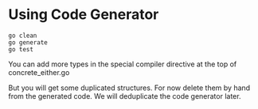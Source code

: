 # Using Code Generator

```
go clean
go generate
go test
```

You can add more types in the special compiler directive at the top of concrete_either.go

But you will get some duplicated structures.  For now delete them by hand from the generated code. We will deduplicate the code generator later.
